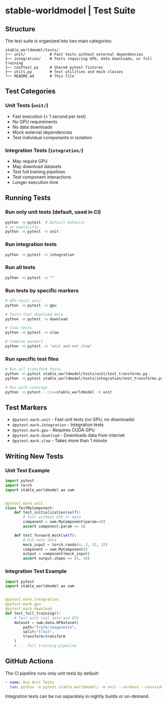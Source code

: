 # stable-worldmodel | Test Suite

## Structure

The test suite is organized into two main categories:

```
stable_worldmodel/tests/
├── unit/           # Fast tests without external dependencies
├── integration/    # Tests requiring GPU, data downloads, or full training
├── conftest.py     # Shared pytest fixtures
├── utils.py        # Test utilities and mock classes
└── README.md       # This file
```

## Test Categories

### Unit Tests (`unit/`)
- Fast execution (< 1 second per test)
- No GPU requirements
- No data downloads
- Mock external dependencies
- Test individual components in isolation

### Integration Tests (`integration/`)
- May require GPU
- May download datasets
- Test full training pipelines
- Test component interactions
- Longer execution time

## Running Tests

### Run only unit tests (default, used in CI)
```bash
python -m pytest  # Default behavior
# or explicitly
python -m pytest -m unit
```

### Run integration tests
```bash
python -m pytest -m integration
```

### Run all tests
```bash
python -m pytest -m ""
```

### Run tests by specific markers
```bash
# GPU tests only
python -m pytest -m gpu

# Tests that download data
python -m pytest -m download

# Slow tests
python -m pytest -m slow

# Combine markers
python -m pytest -m "unit and not slow"
```

### Run specific test files
```bash
# Run all transform tests
python -m pytest stable_worldmodel/tests/unit/test_transforms.py
python -m pytest stable_worldmodel/tests/integration/test_transforms.py

# Run with coverage
python -m pytest --cov=stable_worldmodel -m unit
```

## Test Markers

- `@pytest.mark.unit` - Fast unit tests (no GPU, no downloads)
- `@pytest.mark.integration` - Integration tests
- `@pytest.mark.gpu` - Requires CUDA GPU
- `@pytest.mark.download` - Downloads data from internet
- `@pytest.mark.slow` - Takes more than 1 minute

## Writing New Tests

### Unit Test Example
```python
import pytest
import torch
import stable_worldmodel as swm


@pytest.mark.unit
class TestMyComponent:
    def test_initialization(self):
        # Test without GPU or data
        component = swm.MyComponent(param=10)
        assert component.param == 10

    def test_forward_mock(self):
        # Use mock data
        mock_input = torch.randn(4, 3, 32, 32)
        component = swm.MyComponent()
        output = component(mock_input)
        assert output.shape == (4, 10)
```

### Integration Test Example
```python
import pytest
import stable_worldmodel as swm


@pytest.mark.integration
@pytest.mark.gpu
@pytest.mark.download
def test_full_training():
    # Test with real data and GPU
    dataset = swm.data.HFDataset(
        path="frgfm/imagenette",
        split="train",
        transform=transform
    )
    # ... full training pipeline
```

## GitHub Actions

The CI pipeline runs only unit tests by default:
```yaml
- name: Run Unit Tests
  run: python -m pytest stable_worldmodel/ -m unit --verbose --cov=stable_worldmodel
```

Integration tests can be run separately in nightly builds or on-demand.
